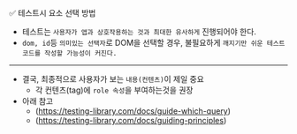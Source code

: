 ✅ 테스트시 요소 선택 방법

* 테스트는 `사용자가 앱과 상호작용하는 것과 최대한 유사하게` 진행되어야 한다.
* `dom, id`등 `의미있는 선택자`로 DOM을 선택할 경우, 불필요하게 `깨지기만 쉬운 테스트 코드를 작성할 가능성이 커진다.`

<hr />

* 결국, 최종적으로 사용자가 보는 `내용(컨텐츠)`이 제일 중요
  * 각 컨텐츠(tag)에 `role 속성`을 부여하는것을 권장
* 아래 참고
  * (https://testing-library.com/docs/guide-which-query)
  * (https://testing-library.com/docs/guiding-principles)